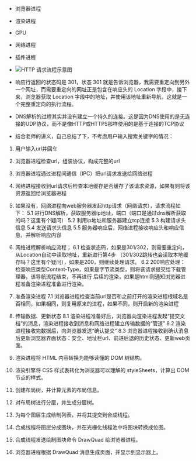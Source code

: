 * 浏览器进程
* 渲染进程
* GPU
* 网络进程
* 插件进程


* ![HTTP 请求流程示意图](https://static001.geekbang.org/resource/image/1b/6c/1b49976aca2c700883d48d927f48986c.png?wh=1142*423)

* 响应行返回的状态码是 301，状态 301 就是告诉浏览器，我需要重定向到另外一个网址，而需要重定向的网址正是包含在响应头的 Location 字段中，接下来，浏览器获取 Location 字段中的地址，并使用该地址重新导航，这就是一个完整重定向的执行流程。

* DNS解析的过程其实并没有建立一个持久的连接。这是因为DNS使用的是无连接的UDP协议，而不是像HTTP或HTTPS那样使用的是基于连接的TCP协议

* 结合老师的讲义，自己总结了下，不考虑用户输入搜索关键字的情况：
1. 用户输入url并回车
2. 浏览器进程检查url，组装协议，构成完整的url
3. 浏览器进程通过进程间通信（IPC）把url请求发送给网络进程
4. 网络进程接收到url请求后检查本地缓存是否缓存了该请求资源，如果有则将该资源返回给浏览器进程
5. 如果没有，网络进程向web服务器发起http请求（网络请求），请求流程如下：
    5.1 进行DNS解析，获取服务器ip地址，端口（端口是通过dns解析获取的吗？这里有个疑问）
    5.2 利用ip地址和服务器建立tcp连接
    5.3 构建请求头信息
    5.4 发送请求头信息
    5.5 服务器响应后，网络进程接收响应头和响应信息，并解析响应内容
6. 网络进程解析响应流程；
    6.1 检查状态码，如果是301/302，则需要重定向，从Location自动中读取地址，重新进行第4步
            （301/302跳转也会读取本地缓存吗？这里有个疑问），如果是200，则继续处理请求。
    6.2 200响应处理：
            检查响应类型Content-Type，如果是字节流类型，则将该请求提交给下载管理器，该导航流程结束，不再进行
            后续的渲染，如果是html则通知浏览器进程准备渲染进程准备进行渲染。
7. 准备渲染进程
    7.1 浏览器进程检查当前url是否和之前打开的渲染进程根域名是否相同，如果相同，则复用原来的进程，如果不同，则开启新的渲染进程
8. 传输数据、更新状态
    8.1 渲染进程准备好后，浏览器向渲染进程发起“提交文档”的消息，渲染进程接收到消息和网络进程建立传输数据的“管道”
    8.2 渲染进程接收完数据后，向浏览器发送“确认提交”
    8.3 浏览器进程接收到确认消息后更新浏览器界面状态：安全、地址栏url、前进后退的历史状态、更新web页面。

9. 渲染进程将 HTML 内容转换为能够读懂的 DOM 树结构。
10. 渲染引擎将 CSS 样式表转化为浏览器可以理解的 styleSheets，计算出 DOM 节点的样式。
11. 创建布局树，并计算元素的布局信息。
12. 对布局树进行分层，并生成分层树。
13. 为每个图层生成绘制列表，并将其提交到合成线程。
14. 合成线程将图层分成图块，并在光栅化线程池中将图块转换成位图。
15. 合成线程发送绘制图块命令 DrawQuad 给浏览器进程。
16. 浏览器进程根据 DrawQuad 消息生成页面，并显示到显示器上。
